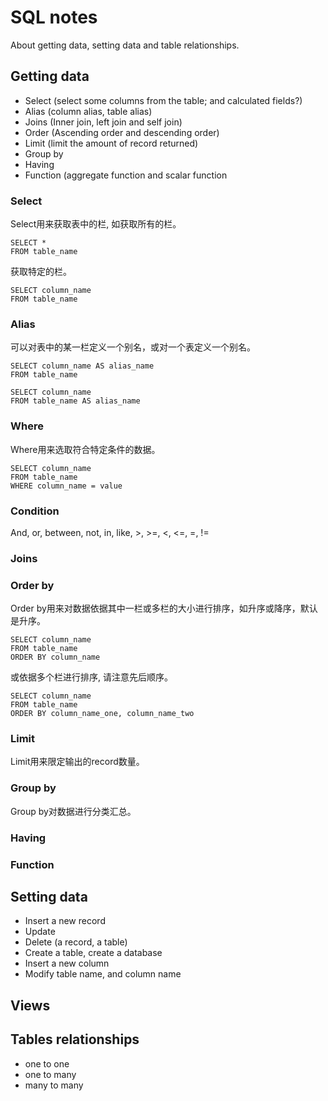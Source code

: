 # SQL notes
About getting data, setting data and table relationships.

## Getting data
- Select (select some columns from the table; and calculated fields?)
- Alias (column alias, table alias)
- Joins (Inner join, left join and self join)
- Order (Ascending order and descending order)
- Limit (limit the amount of record returned)
- Group by
- Having
- Function (aggregate function and scalar function

### Select
Select用来获取表中的栏, 如获取所有的栏。

```
SELECT *
FROM table_name
```

获取特定的栏。
```
SELECT column_name
FROM table_name
```

### Alias
可以对表中的某一栏定义一个别名，或对一个表定义一个别名。

```
SELECT column_name AS alias_name
FROM table_name

```

```
SELECT column_name
FROM table_name AS alias_name
```

### Where
Where用来选取符合特定条件的数据。

```
SELECT column_name
FROM table_name
WHERE column_name = value
```

### Condition
And, or, between, not, in, like, >, >=, <, <=, =, !=

### Joins

### Order by
Order by用来对数据依据其中一栏或多栏的大小进行排序，如升序或降序，默认是升序。

```
SELECT column_name
FROM table_name
ORDER BY column_name
```

或依据多个栏进行排序, 请注意先后顺序。

```
SELECT column_name
FROM table_name
ORDER BY column_name_one, column_name_two
```

### Limit
Limit用来限定输出的record数量。

### Group by
Group by对数据进行分类汇总。

### Having


### Function


## Setting data
- Insert a new record
- Update
- Delete (a record, a table)
- Create a table, create a database
- Insert a new column
- Modify table name, and column name

## Views

## Tables relationships
- one to one
- one to many
- many to many
